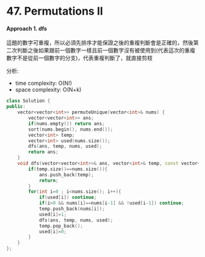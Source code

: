 # 47. Permutations II
#### Approach 1. dfs
這題的數字可重複，所以必須先排序才能保證之後的重複判斷會是正確的，然後第二次判斷之後如果跟前一個數字一樣且前一個數字沒有被使用到(代表這次的重複數字不是從前一個數字的分支)，代表重複判斷了，就直接剪枝

分析:
- time complexity: O(N!)
- space complexity: O(N+k)
```c++
class Solution {
public:
    vector<vector<int>> permuteUnique(vector<int>& nums) {
        vector<vector<int>> ans;
        if(nums.empty()) return ans;
        sort(nums.begin(), nums.end());
        vector<int> temp;
        vector<int> used(nums.size());
        dfs(ans, temp, nums, used);
        return ans;
    }
    void dfs(vector<vector<int>>& ans, vector<int>& temp, const vector<int>& nums, vector<int>& used){
        if(temp.size()==nums.size()){
            ans.push_back(temp);
            return;
        }
        for(int i=0 ; i<nums.size(); i++){
            if(used[i]) continue;
            if(i>0 && nums[i]==nums[i-1] && !used[i-1]) continue;
            temp.push_back(nums[i]);
            used[i]=1;
            dfs(ans, temp, nums, used);
            temp.pop_back();
            used[i]=0;
        }
    }
};
```

